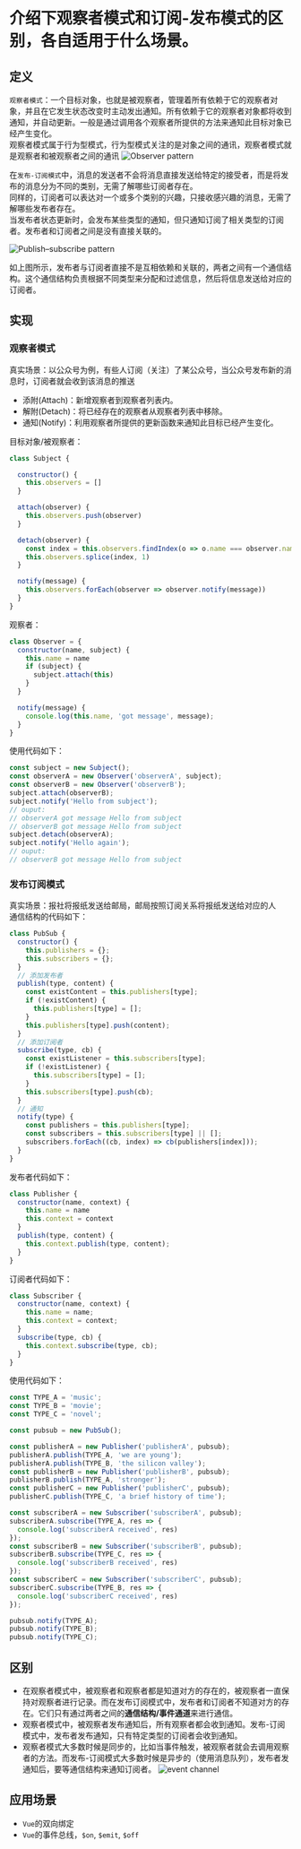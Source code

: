 # 介绍下观察者模式和订阅-发布模式的区别，各自适用于什么场景。

## 定义
`观察者模式`：一个目标对象，也就是被观察者，管理着所有依赖于它的观察者对象，并且在它发生状态改变时主动发出通知。所有依赖于它的观察者对象都将收到通知，并自动更新。一般是通过调用各个观察者所提供的方法来通知此目标对象已经产生变化。
<br>
观察者模式属于行为型模式，行为型模式关注的是对象之间的通讯，观察者模式就是观察者和被观察者之间的通讯
![Observer pattern](/observer-pattern.webp)

在`发布-订阅模式`中，消息的发送者不会将消息直接发送给特定的接受者，而是将发布的消息分为不同的类别，无需了解哪些订阅者存在。
<br>
同样的，订阅者可以表达对一个或多个类别的兴趣，只接收感兴趣的消息，无需了解哪些发布者存在。
<br>
当发布者状态更新时，会发布某些类型的通知，但只通知订阅了相关类型的订阅者。发布者和订阅者之间是没有直接关联的。

![Publish–subscribe pattern](/pubsub.webp)

如上图所示，发布者与订阅者直接不是互相依赖和关联的，两者之间有一个通信结构。这个通信结构负责根据不同类型来分配和过滤信息，然后将信息发送给对应的订阅者。

## 实现
### 观察者模式
真实场景：以公众号为例，有些人订阅（关注）了某公众号，当公众号发布新的消息时，订阅者就会收到该消息的推送
<br>
* 添附(Attach)：新增观察者到观察者列表内。
* 解附(Detach)：将已经存在的观察者从观察者列表中移除。
* 通知(Notify)：利用观察者所提供的更新函数来通知此目标已经产生变化。

目标对象/被观察者：
````js
class Subject {

  constructor() {
    this.observers = []
  }

  attach(observer) {
    this.observers.push(observer)
  }

  detach(observer) {
    const index = this.observers.findIndex(o => o.name === observer.name)
    this.observers.splice(index, 1)
  }

  notify(message) {
    this.observers.forEach(observer => observer.notify(message))
  }
}
````

观察者：
````js
class Observer = {
  constructor(name, subject) {
    this.name = name
    if (subject) {
      subject.attach(this)
    }
  }

  notify(message) {
    console.log(this.name, 'got message', message);
  }
}
````

使用代码如下：
````js
const subject = new Subject();
const observerA = new Observer('observerA', subject);
const observerB = new Observer('observerB');
subject.attach(observerB);
subject.notify('Hello from subject');
// ouput:
// observerA got message Hello from subject
// observerB got message Hello from subject
subject.detach(observerA);
subject.notify('Hello again');
// ouput:
// observerB got message Hello from subject
````

### 发布订阅模式

真实场景：报社将报纸发送给邮局，邮局按照订阅关系将报纸发送给对应的人
<br>
通信结构的代码如下：
````js
class PubSub {
  constructor() {
    this.publishers = {};
    this.subscribers = {};
  }
  // 添加发布者
  publish(type, content) {
    const existContent = this.publishers[type];
    if (!existContent) {
      this.publishers[type] = [];
    }
    this.publishers[type].push(content);
  }
  // 添加订阅者
  subscribe(type, cb) {
    const existListener = this.subscribers[type];
    if (!existListener) {
      this.subscribers[type] = [];
    }
    this.subscribers[type].push(cb);
  }
  // 通知
  notify(type) {
    const publishers = this.publishers[type];
    const subscribers = this.subscribers[type] || [];
    subscribers.forEach((cb, index) => cb(publishers[index]));
  }
}
````
发布者代码如下：
````js
class Publisher {
  constructor(name, context) {
    this.name = name
    this.context = context
  }
  publish(type, content) {
    this.context.publish(type, content);
  }
}
````
订阅者代码如下：
````js
class Subscriber {
  constructor(name, context) {
    this.name = name;
    this.context = context;
  }
  subscribe(type, cb) {
    this.context.subscribe(type, cb);
  }
}
````
使用代码如下：
````js
const TYPE_A = 'music';
const TYPE_B = 'movie';
const TYPE_C = 'novel';

const pubsub = new PubSub();

const publisherA = new Publisher('publisherA', pubsub);
publisherA.publish(TYPE_A, 'we are young');
publisherA.publish(TYPE_B, 'the silicon valley');
const publisherB = new Publisher('publisherB', pubsub);
publisherB.publish(TYPE_A, 'stronger');
const publisherC = new Publisher('publisherC', pubsub);
publisherC.publish(TYPE_C, 'a brief history of time');

const subscriberA = new Subscriber('subscriberA', pubsub);
subscriberA.subscribe(TYPE_A, res => {
  console.log('subscriberA received', res)
});
const subscriberB = new Subscriber('subscriberB', pubsub);
subscriberB.subscribe(TYPE_C, res => {
  console.log('subscriberB received', res)
});
const subscriberC = new Subscriber('subscriberC', pubsub);
subscriberC.subscribe(TYPE_B, res => {
  console.log('subscriberC received', res)
});

pubsub.notify(TYPE_A);
pubsub.notify(TYPE_B);
pubsub.notify(TYPE_C);
````

## 区别

* 在观察者模式中，被观察者和观察者都是知道对方的存在的，被观察者一直保持对观察者进行记录。而在发布订阅模式中，发布者和订阅者不知道对方的存在。它们只有通过两者之间的**通信结构/事件通道**来进行通信。
* 观察者模式中，被观察者发布通知后，所有观察者都会收到通知。发布-订阅模式中，发布者发布通知，只有特定类型的订阅者会收到通知。
* 观察者模式大多数时候是同步的，比如当事件触发，被观察者就会去调用观察者的方法。而发布-订阅模式大多数时候是异步的（使用消息队列），发布者发通知后，要等通信结构来通知订阅者。
![event channel](/event-channel.webp)

## 应用场景

* `Vue`的双向绑定
* `Vue`的事件总线，`$on`, `$emit`, `$off`

